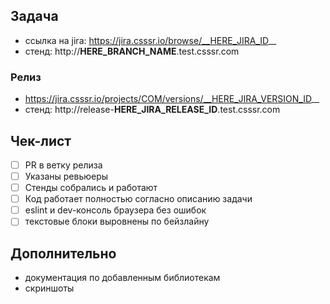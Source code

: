 ## Задача
- ссылка на jira: https://jira.csssr.io/browse/__HERE_JIRA_ID__
- стенд: http://__HERE_BRANCH_NAME__.test.csssr.com

### Релиз
* https://jira.csssr.io/projects/COM/versions/__HERE_JIRA_VERSION_ID__
* стенд: http://release-__HERE_JIRA_RELEASE_ID__.test.csssr.com

## Чек-лист
- [ ] PR в ветку релиза
- [ ] Указаны ревьюеры
- [ ] Стенды собрались и работают
- [ ] Код работает полностью согласно описанию задачи
- [ ] eslint и dev-консоль браузера без ошибок
- [ ] текстовые блоки выровнены по бейзлайну

## Дополнительно
* документация по добавленным библиотекам
* скриншоты
